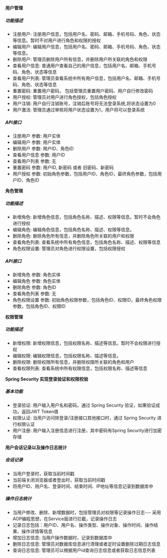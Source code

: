 **用户管理**
##### 功能描述
* 注册用户: 注册用户信息，包括用户名、密码、邮箱、手机号码、角色、状态等信息。暂时不对用户进行角色和权限的授权
* 编辑用户: 编辑用户信息，包括用户名、密码、邮箱、手机号码、角色、状态等信息。
* 删除用户: 管理员删除用户所有信息，并删除用户所关联的角色和权限
* 查看用户信息: 普通用户查看自己的用户信息，包括用户名、邮箱、手机号码、角色、状态等信息
* 查看用户列表: 管理员查看系统中所有用户信息，包括用户名、邮箱、手机号码、角色、状态等信息
* 重置密码: 重置用户密码， 包括管理员重置用户密码、用户自行修改密码
* 用户授权: 管理员对用户进行角色授权，包括角色授权
* 用户注销: 用户自行注销账号，注销后账号将无法登录系统,将状态设置为0
* 用户激活: 管理员通过审核将用户状态设置为1，用户将可以登录系统
##### API接口
* 注册用户 参数: 用户实体
* 编辑用户 参数: 用户实体
* 删除用户 参数: 用户ID、角色ID
* 查看用户信息 参数: 用户ID
* 查看用户列表 参数: 无
* 重置密码 参数: 用户ID, 新密码 或者 旧密码、新密码
* 用户授权 参数: 初始角色参数，包括用户ID、角色ID，最终角色参数，包括用户ID、角色ID

**角色管理**
##### 功能描述
* 新增角色: 新增角色信息，包括角色名称、描述、权限等信息。暂时不会角色进行授权
* 编辑角色: 编辑角色信息，包括角色名称、描述、权限等信息。
* 删除角色: 删除角色所有信息，并删除角色所关联的用户和权限
* 查看角色列表: 查看系统中所有角色信息，包括角色名称、描述、权限等信息
* 角色权限设置: 管理员对角色进行权限设置，包括权限授权
##### API接口
* 新增角色 参数: 角色实体
* 编辑角色 参数: 角色实体
* 删除角色 参数: 角色ID
* 查看角色列表 参数: 无
* 角色权限设置 参数: 初始角色权限参数，包括角色ID、权限ID，最终角色权限参数，包括角色ID、权限ID

**权限管理**
##### 功能描述
* 新增权限: 新增权限信息，包括权限名称、描述等信息。暂时不会权限进行授权
* 编辑权限: 编辑权限信息，包括权限名称、描述等信息。
* 删除权限: 删除权限所有信息，并删除权限所关联的角色和用户
* 查看权限列表: 查看系统中所有权限信息，包括权限名称、描述等信息

**Spring Security 实现登录验证和权限校验**
##### 基本功能
* 登录验证: 用户输入用户名和密码，通过 Spring Security 验证，如果验证成功，返回JWT Token值
* 权限认证: 当用户访问除登录/注册接口其他接口时，通过 Spring Security 进行权限认证
* 用户注册: 用户输入注册信息进行注册，其中密码有Spring Security进行加密存储

**用户会话记录以及操作日志统计**
##### 会话记录
* 当用户登录时，获取当前时间戳
* 当前端关闭浏览器或者登出时，获取当前时间戳
* 将用户ID、用户名、登录时间、结束时间、IP地址等信息记录到数据库中
##### 操作日志统计
* 当用户修改、删除、新增数据时，包括管理员对权限等记录操作日志--- 采用AOP编程思想，在Service层进行拦截，记录操作日志
* 记录日志包括：用户ID、用户名、操作类型、操作对象、操作时间、操作结果、操作详情等信息
* 增加日志信息: 当用户操作数据时，记录到数据库中
* 删除日志信息: 管理员对数据库信息进行清理或者定时设置删除过期日志信息
* 查询日志信息: 管理员可以根据用户id查询日志信息或者获取日志信息列表


